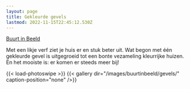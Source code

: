 ```yaml
---
layout: page
title: Gekleurde gevels
lastmod: 2022-11-15T22:45:12.530Z
---
```

[Buurt in Beeld](/buurtinbeeld/)  

Met een likje verf ziet je huis er en stuk beter uit. Wat begon met één gekleurde gevel is uitgegroeid tot een bonte vezameling kleurrijke huizen. En het mooiste is: er komen er steeds meer bij!

{{< load-photoswipe >}}
{{< gallery dir="/images/buurtinbeeld/gevels/" caption-position="none" />}}

